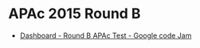 # APAc 2015 Round B

- [Dashboard - Round B APAc Test - Google code Jam](https://code.google.com/codejam/contest/4214486/dashboard)
